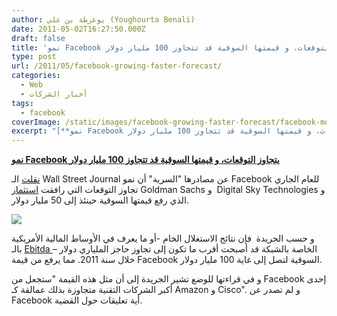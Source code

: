 ```yaml
---
author: يوغرطة بن علي (Youghourta Benali)
date: 2011-05-02T16:27:50.000Z
draft: false
title: 'نمو Facebook يتجاوز التوقعات، و قيمتها السوقية قد تتجاوز 100 مليار دولار '
type: post
url: /2011/05/facebook-growing-faster-forecast/
categories:
  - Web
  - أخبار الشركات
tags:
  - facebook
coverImage: /static/images/facebook-growing-faster-forecast/facebook-money.jpg
excerpt: "[**نمو Facebook يتجاوز التوقعات، و قيمتها السوقية قد تتجاوز 100 مليار دولار**](https://www.it-scoop.com/2011/05/facebook-growing-faster-forecast)\n\n[نقلت](http://online.wsj.com/article/SB10001424052748704436004576297310274876624.html) الـ Wall Street Journal عن مصادرها \"السرية\" أن نمو Facebook للعام الجاري تجاوز التوقعات التي رافقت [استثمار](https://www.it-scoop.com/2011/01/facebook-raises-500-million/) Goldman Sachs و\_ Digital Sky Technologies و الذي رفع قيمتها السوقية"
---
```

[**نمو Facebook يتجاوز التوقعات، و قيمتها السوقية قد تتجاوز 100 مليار دولار**](https://www.it-scoop.com/2011/05/facebook-growing-faster-forecast)

[نقلت](http://online.wsj.com/article/SB10001424052748704436004576297310274876624.html) الـ Wall Street Journal عن مصادرها "السرية" أن نمو Facebook للعام الجاري تجاوز التوقعات التي رافقت [استثمار](https://www.it-scoop.com/2011/01/facebook-raises-500-million/) Goldman Sachs و  Digital Sky Technologies و الذي رفع قيمتها السوقية حينئذ إلى 50 مليار دولار.

![](/static/images/facebook-growing-faster-forecast/facebook-money.jpg)

و حسب الجريدة  فإن نتائج الاستغلال الخام -أو ما يعرف في الأوساط المالية الأمريكية بالـ [Ebitda ](http://en.wikipedia.org/wiki/Earnings_before_interest,\_taxes,\_depreciation_and_amortization)– الخاصة بالشبكة قد أصبحت أقرب ما تكون إلى تجاوز حاجز الملياري دولار خلال سنة 2011. مما يرفع من قيمة Facebook السوقية لتصل إلى غاية 100 مليار دولار.

و في قراءتها للوضع تشير الجريدة إلى أن مثل هذه القيمة "ستجعل من Facebook إحدى أكبر الشركات التقنية متجاوزة بذلك عمالقة كـ Amazon و Cisco". و لم تصدر عن Facebook أية تعليقات حول القضية.
